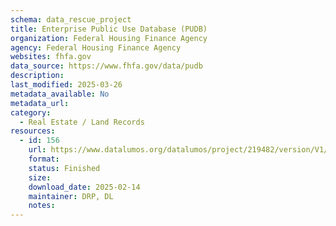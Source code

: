 ```yaml
---
schema: data_rescue_project 
title: Enterprise Public Use Database (PUDB)
organization: Federal Housing Finance Agency
agency: Federal Housing Finance Agency
websites: fhfa.gov
data_source: https://www.fhfa.gov/data/pudb
description: 
last_modified: 2025-03-26
metadata_available: No
metadata_url: 
category:
  - Real Estate / Land Records
resources:
  - id: 156
    url: https://www.datalumos.org/datalumos/project/219482/version/V1/view
    format: 
    status: Finished
    size: 
    download_date: 2025-02-14
    maintainer: DRP, DL
    notes: 
---
```

